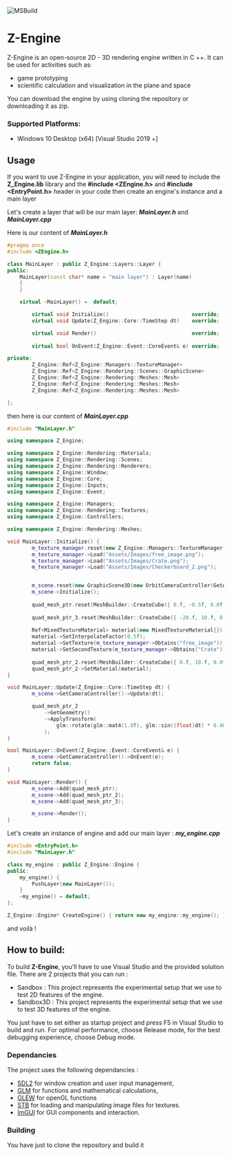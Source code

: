 ![MSBuild](https://github.com/JeanPhilippeKernel/RendererEngine/workflows/MSBuild/badge.svg?branch=develop)

# Z-Engine

Z-Engine is an open-source 2D - 3D rendering engine written in C ++.
It can be used for activities such as:
  - game prototyping
  - scientific calculation and visualization in the plane and space

You can download the engine by using cloning the repository or downloading it as zip.

### Supported Platforms:
- Windows 10 Desktop (x64) [Visual Studio 2019 +]



## Usage
If you want to use Z-Engine in your application, you will need to include the **Z_Engine.lib** library
and the **#include <ZEngine.h>** and  **#include <EntryPoint.h>** header in your code then create an engine's instance and a main layer


Let's create a layer that will be our main layer: ***MainLayer.h*** and ***MainLayer.cpp***

Here is our content of ***MainLayer.h***
```CPP
#pragma once
#include <ZEngine.h>

class MainLayer : public Z_Engine::Layers::Layer {
public:
    MainLayer(const char* name = "main layer") : Layer(name)
	{
	}

	virtual ~MainLayer() =  default;

		virtual void Initialize()							override;
		virtual void Update(Z_Engine::Core::TimeStep dt)	override;

		virtual void Render()								override;
						   
		virtual bool OnEvent(Z_Engine::Event::CoreEvent& e) override;

private:
		Z_Engine::Ref<Z_Engine::Managers::TextureManager>						m_texture_manager; 
		Z_Engine::Ref<Z_Engine::Rendering::Scenes::GraphicScene>				m_scene;
		Z_Engine::Ref<Z_Engine::Rendering::Meshes::Mesh>						quad_mesh_ptr;
		Z_Engine::Ref<Z_Engine::Rendering::Meshes::Mesh>						quad_mesh_ptr_2;
		Z_Engine::Ref<Z_Engine::Rendering::Meshes::Mesh>						quad_mesh_ptr_3;

};
```
then here is our content of ***MainLayer.cpp***
```CPP
#include "MainLayer.h"

using namespace Z_Engine;

using namespace Z_Engine::Rendering::Materials;
using namespace Z_Engine::Rendering::Scenes;
using namespace Z_Engine::Rendering::Renderers;
using namespace Z_Engine::Window;
using namespace Z_Engine::Core;
using namespace Z_Engine::Inputs;
using namespace Z_Engine::Event;

using namespace Z_Engine::Managers;
using namespace Z_Engine::Rendering::Textures;
using namespace Z_Engine::Controllers;

using namespace Z_Engine::Rendering::Meshes;

void MainLayer::Initialize() {
		m_texture_manager.reset(new Z_Engine::Managers::TextureManager());
		m_texture_manager->Load("Assets/Images/free_image.png");
		m_texture_manager->Load("Assets/Images/Crate.png");
		m_texture_manager->Load("Assets/Images/Checkerboard_2.png");


		m_scene.reset(new GraphicScene3D(new OrbitCameraController(GetAttachedWindow(), glm::vec3(0.0f, 20.0f, 50.f), 10.0f, -20.0f)));
		m_scene->Initialize();
		
		quad_mesh_ptr.reset(MeshBuilder::CreateCube({ 0.f, -0.5f, 0.0f }, { 100.f, .0f, 100.f }, 0.0f,  glm::vec3(1.f, 0.0f, 0.0f), m_texture_manager->Obtains("Checkerboard_2")));
		
		quad_mesh_ptr_3.reset(MeshBuilder::CreateCube({ -20.f, 10.f, 0.0f }, { 5.f, 5.0f, 5.f }, {45.0f, 120.0f, 30.0f}, 0.0f, glm::vec3(0.f, 1.0f, 0.0f)));
		
		Ref<MixedTextureMaterial> material(new MixedTextureMaterial{});
		material->SetInterpolateFactor(0.5f);
		material->SetTexture(m_texture_manager->Obtains("free_image"));
		material->SetSecondTexture(m_texture_manager->Obtains("Crate"));
		
		quad_mesh_ptr_2.reset(MeshBuilder::CreateCube({ 0.f, 10.f, 0.0f }, { 10.f, 10.0f, 10.f }, 0.0f, glm::vec3(0.f, 1.0f, 0.0f)));
		quad_mesh_ptr_2->SetMaterial(material);
}

void MainLayer::Update(Z_Engine::Core::TimeStep dt) {
		m_scene->GetCameraController()->Update(dt);

		quad_mesh_ptr_2
			->GetGeometry()
			->ApplyTransform(
				glm::rotate(glm::mat4(1.0f), glm::sin((float)dt) * 0.005f, glm::vec3(0.f, 1.0f, 0.0f)) 
			);
}

bool MainLayer::OnEvent(Z_Engine::Event::CoreEvent& e) {
		m_scene->GetCameraController()->OnEvent(e);
		return false;
}

void MainLayer::Render() {
		m_scene->Add(quad_mesh_ptr);
		m_scene->Add(quad_mesh_ptr_2);
		m_scene->Add(quad_mesh_ptr_3);

		m_scene->Render();
}
```
Let's create an instance of engine and add our main layer : ***my_engine.cpp***

```CPP
#include <EntryPoint.h>
#include "MainLayer.h"

class my_engine : public Z_Engine::Engine {
public:	
	my_engine() {
		PushLayer(new MainLayer());
	}
	~my_engine() = default;
};

Z_Engine::Engine* CreateEngine() { return new my_engine::my_engine(); } 
```
and voilà ! 

## How to build: 

To build **Z-Engine**, you'll have to use Visual Studio and the provided solution file.
There are 2 projects that you can run :
 - Sandbox : This project represents the experimental setup that we use to test 2D features of the engine.
 - Sandbox3D : This project represents the experimental setup that we use to test 3D features of the engine. 

You just have to set either as startup project and press F5 in Visual Studio to build and run. 
For optimal performance, choose Release mode, for the best debugging experience, choose Debug mode.

### Dependancies

The project uses the following dependancies : 
 - [SDL2](https://www.libsdl.org/download-2.0.php) for window creation and user input management,
 - [GLM](https://glm.g-truc.net/0.9.9/index.html) for functions and mathematical calculations,
 - [GLEW](http://glew.sourceforge.net/) for openGL functions 
 - [STB](https://github.com/nothings/stb) for loading and manipulating image files for textures.
 - [ImGUI](https://github.com/ocornut/imgui) for GUI components and interaction.


### Building

You have just to clone the repository and build it
